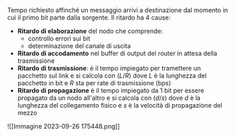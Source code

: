 Tempo richiesto affinché un messaggio arrivi a destinazione dal momento in cui il primo bit parte dalla sorgente.
Il ritardo ha 4 cause:
- **Ritardo di elaborazione** del nodo che comprende:
	- controllo errori sui bit
	- determinazione del canale di uscita
- **Ritardo di accodamento** nel buffer di output del router in attesa della trasmissione
- **Ritardo di trasmissione**: è il tempo impiegato per tramettere un pacchetto sul link e si calcola con $(L/R)$ dove $L$ è la lunghezza del pacchetto in bit e $R$ sta per rate di trasmissione (bps)
- **Ritardo di propagazione** è il tempo impiegato da 1 bit per essere propagato da un nodo all'altro e si calcola con $(d/s)$ dove $d$ è la lunghezza del collegamento fisico e $s$ è la velocità di propagazione del mezzo

![[Immagine 2023-09-26 175448.png]]
